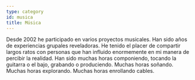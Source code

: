 ```yaml
---
type: category
id: musica
title: Música
---
```


Desde 2002 he participado en varios proyectos musicales. Han sido años
de experiencias grupales reveladoras. He tenido el placer de compartir
largos ratos con personas que han influido enormemente en mi manera de
percibir la realidad. Han sido muchas horas componiendo, tocando la
guitarra o el bajo, grabando o produciendo. Muchas horas soñando. Muchas
horas explorando. Muchas horas enrollando cables.
